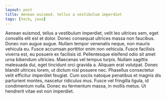 ```yaml
---
layout: post
title: Aenean euismod, tellus a vestibulum imperdiet
tags: [tech, java]
---
```


Aenean euismod, tellus a vestibulum imperdiet, velit leo ultrices sem, 
eget convallis elit est et dolor. Donec consequat ultrices massa non 
faucibus. Donec non augue augue. Nullam tempor venenatis neque, non 
mauris vehicula eu. Fusce accumsan porttitor enim non vehicula. Fusce 
facilisis viverra est, eu posuere ex facilisis id. Pellentesque 
eleifend odio sit amet urna bibendum ultricies. Maecenas vel tempus 
turpis. Nullam sagittis malesuada dui, eget tincidunt orci gravida a. 
Aliquam erat volutpat. Donec blandit ultrices lorem, ut dictum nisl 
posuere nec. Phasellus consectetur velit efficitur imperdiet feugiat. 
Cum sociis natoque penatibus et magnis dis parturient montes, nascetur 
ridiculus mus. Fusce vel fringilla ligula, id condimentum nulla. Donec 
eu fermentum massa, in mollis metus. Ut hendrerit vitae est non 
imperdiet. 